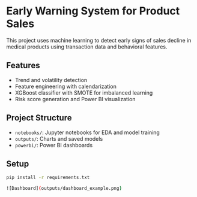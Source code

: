 # Early Warning System for Product Sales

This project uses machine learning to detect early signs of sales decline in medical products using transaction data and behavioral features.

## Features
- Trend and volatility detection
- Feature engineering with calendarization
- XGBoost classifier with SMOTE for imbalanced learning
- Risk score generation and Power BI visualization

## Project Structure
- `notebooks/`: Jupyter notebooks for EDA and model training
- `outputs/`: Charts and saved models
- `powerbi/`: Power BI dashboards

## Setup
```bash
pip install -r requirements.txt

![Dashboard](outputs/dashboard_example.png)
